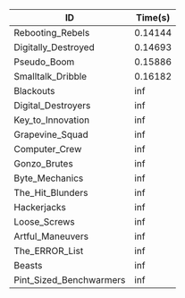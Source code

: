 |ID|Time(s)|
|-|-|
|Rebooting_Rebels|0.14144|
|Digitally_Destroyed|0.14693|
|Pseudo_Boom|0.15886|
|Smalltalk_Dribble|0.16182|
|Blackouts|inf|
|Digital_Destroyers|inf|
|Key_to_Innovation|inf|
|Grapevine_Squad|inf|
|Computer_Crew|inf|
|Gonzo_Brutes|inf|
|Byte_Mechanics|inf|
|The_Hit_Blunders|inf|
|Hackerjacks|inf|
|Loose_Screws|inf|
|Artful_Maneuvers|inf|
|The_ERROR_List|inf|
|Beasts|inf|
|Pint_Sized_Benchwarmers|inf|
